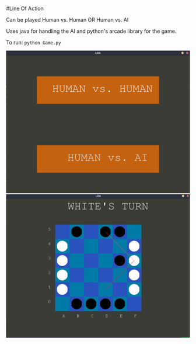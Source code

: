 #Line Of Action

Can be played Human vs. Human  OR Human vs. AI

Uses java for handling the AI and python's arcade library for the game.

To run:
`python Game.py`

![Start Screen](https://github.com/nafiz6/line-of-action-ai/blob/main/pictures/start.jpg?raw=true)
![Board](https://github.com/nafiz6/line-of-action-ai/blob/main/pictures/board.jpg?raw=true)
